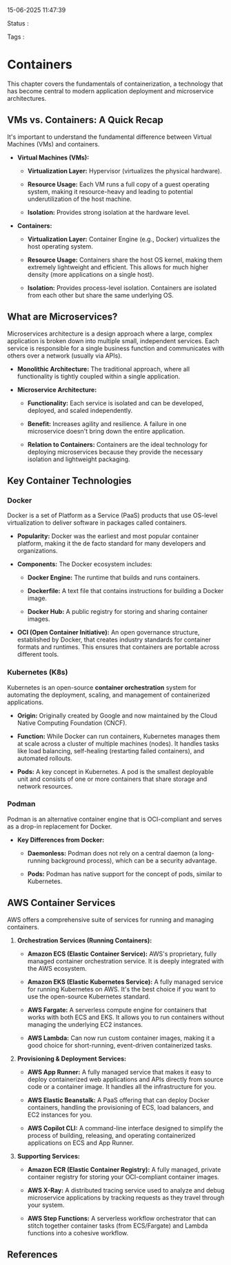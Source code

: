15-06-2025 11:47:39

Status :

Tags :

# Containers

This chapter covers the fundamentals of containerization, a technology that has become central to modern application deployment and microservice architectures.

## VMs vs. Containers: A Quick Recap

It's important to understand the fundamental difference between Virtual Machines (VMs) and containers.

- **Virtual Machines (VMs):**
    
    - **Virtualization Layer:** Hypervisor (virtualizes the physical hardware).
        
    - **Resource Usage:** Each VM runs a full copy of a guest operating system, making it resource-heavy and leading to potential underutilization of the host machine.
        
    - **Isolation:** Provides strong isolation at the hardware level.
        
- **Containers:**
    
    - **Virtualization Layer:** Container Engine (e.g., Docker) virtualizes the host operating system.
        
    - **Resource Usage:** Containers share the host OS kernel, making them extremely lightweight and efficient. This allows for much higher density (more applications on a single host).
        
    - **Isolation:** Provides process-level isolation. Containers are isolated from each other but share the same underlying OS.
        

## What are Microservices?

Microservices architecture is a design approach where a large, complex application is broken down into multiple small, independent services. Each service is responsible for a single business function and communicates with others over a network (usually via APIs).

- **Monolithic Architecture:** The traditional approach, where all functionality is tightly coupled within a single application.
    
- **Microservice Architecture:**
    
    - **Functionality:** Each service is isolated and can be developed, deployed, and scaled independently.
        
    - **Benefit:** Increases agility and resilience. A failure in one microservice doesn't bring down the entire application.
        
    - **Relation to Containers:** Containers are the ideal technology for deploying microservices because they provide the necessary isolation and lightweight packaging.
        

## Key Container Technologies

### Docker

Docker is a set of Platform as a Service (PaaS) products that use OS-level virtualization to deliver software in packages called containers.

- **Popularity:** Docker was the earliest and most popular container platform, making it the de facto standard for many developers and organizations.
    
- **Components:** The Docker ecosystem includes:
    
    - **Docker Engine:** The runtime that builds and runs containers.
        
    - **Dockerfile:** A text file that contains instructions for building a Docker image.
        
    - **Docker Hub:** A public registry for storing and sharing container images.
        
- **OCI (Open Container Initiative):** An open governance structure, established by Docker, that creates industry standards for container formats and runtimes. This ensures that containers are portable across different tools.
    

### Kubernetes (K8s)

Kubernetes is an open-source **container orchestration** system for automating the deployment, scaling, and management of containerized applications.

- **Origin:** Originally created by Google and now maintained by the Cloud Native Computing Foundation (CNCF).
    
- **Function:** While Docker can run containers, Kubernetes manages them at scale across a cluster of multiple machines (nodes). It handles tasks like load balancing, self-healing (restarting failed containers), and automated rollouts.
    
- **Pods:** A key concept in Kubernetes. A pod is the smallest deployable unit and consists of one or more containers that share storage and network resources.
    

### Podman

Podman is an alternative container engine that is OCI-compliant and serves as a drop-in replacement for Docker.

- **Key Differences from Docker:**
    
    - **Daemonless:** Podman does not rely on a central daemon (a long-running background process), which can be a security advantage.
        
    - **Pods:** Podman has native support for the concept of pods, similar to Kubernetes.
        

## AWS Container Services

AWS offers a comprehensive suite of services for running and managing containers.

1. **Orchestration Services (Running Containers):**
    
    - **Amazon ECS (Elastic Container Service):** AWS's proprietary, fully managed container orchestration service. It is deeply integrated with the AWS ecosystem.
        
    - **Amazon EKS (Elastic Kubernetes Service):** A fully managed service for running Kubernetes on AWS. It's the best choice if you want to use the open-source Kubernetes standard.
        
    - **AWS Fargate:** A serverless compute engine for containers that works with both ECS and EKS. It allows you to run containers without managing the underlying EC2 instances.
        
    - **AWS Lambda:** Can now run custom container images, making it a good choice for short-running, event-driven containerized tasks.
        
2. **Provisioning & Deployment Services:**
    
    - **AWS App Runner:** A fully managed service that makes it easy to deploy containerized web applications and APIs directly from source code or a container image. It handles all the infrastructure for you.
        
    - **AWS Elastic Beanstalk:** A PaaS offering that can deploy Docker containers, handling the provisioning of ECS, load balancers, and EC2 instances for you.
        
    - **AWS Copilot CLI:** A command-line interface designed to simplify the process of building, releasing, and operating containerized applications on ECS and App Runner.
        
3. **Supporting Services:**
    
    - **Amazon ECR (Elastic Container Registry):** A fully managed, private container registry for storing your OCI-compliant container images.
        
    - **AWS X-Ray:** A distributed tracing service used to analyze and debug microservice applications by tracking requests as they travel through your system.
        
    - **AWS Step Functions:** A serverless workflow orchestrator that can stitch together container tasks (from ECS/Fargate) and Lambda functions into a cohesive workflow.


## References



